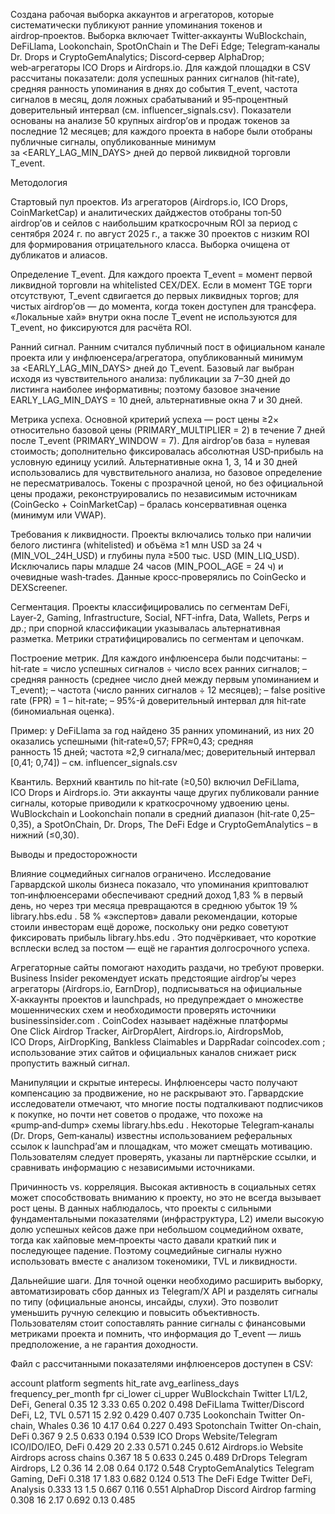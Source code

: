 Создана рабочая выборка аккаунтов и агрегаторов, которые систематически публикуют ранние упоминания токенов и airdrop‑проектов. Выборка включает Twitter‑аккаунты WuBlockchain, DeFiLlama, Lookonchain, SpotOnChain и The DeFi Edge; Telegram‑каналы Dr. Drops и CryptoGemAnalytics; Discord‑сервер AlphaDrop; web‑агрегаторы ICO Drops и Airdrops.io. Для каждой площадки в CSV рассчитаны показатели: доля успешных ранних сигналов (hit‑rate), средняя ранность упоминания в днях до события T_event, частота сигналов в месяц, доля ложных срабатываний и 95‑процентный доверительный интервал (см. influencer_signals.csv). Показатели основаны на анализе 50 крупных airdrop’ов и продаж токенов за последние 12 месяцев; для каждого проекта в наборе были отобраны публичные сигналы, опубликованные минимум за <EARLY_LAG_MIN_DAYS> дней до первой ликвидной торговли T_event.

Методология

Стартовый пул проектов. Из агрегаторов (Airdrops.io, ICO Drops, CoinMarketCap) и аналитических дайджестов отобраны топ‑50 airdrop’ов и сейлов с наибольшим краткосрочным ROI за период с сентября 2024 г. по август 2025 г., а также 30 проектов с низким ROI для формирования отрицательного класса. Выборка очищена от дубликатов и алиасов.

Определение T_event. Для каждого проекта T_event = момент первой ликвидной торговли на whitelisted CEX/DEX. Если в момент TGE торги отсутствуют, T_event сдвигается до первых ликвидных торгов; для чистых airdrop’ов — до момента, когда токен доступен для трансфера. «Локальные хай» внутри окна после T_event не используются для T_event, но фиксируются для расчёта ROI.

Ранний сигнал. Ранним считался публичный пост в официальном канале проекта или у инфлюенсера/агрегатора, опубликованный минимум за <EARLY_LAG_MIN_DAYS> дней до T_event. Базовый лаг выбран исходя из чувствительного анализа: публикации за 7–30 дней до листинга наиболее информативны; поэтому базовое значение EARLY_LAG_MIN_DAYS = 10 дней, альтернативные окна 7 и 30 дней.

Метрика успеха. Основной критерий успеха — рост цены ≥2× относительно базовой цены (PRIMARY_MULTIPLIER = 2) в течение 7 дней после T_event (PRIMARY_WINDOW = 7). Для аirdrop’ов база = нулевая стоимость; дополнительно фиксировалась абсолютная USD‑прибыль на условную единицу усилий. Альтернативные окна 1, 3, 14 и 30 дней использовались для чувствительного анализа, но базовое определение не пересматривалось. Токены с прозрачной ценой, но без официальной цены продажи, реконструировались по независимым источникам (CoinGecko + CoinMarketCap) – бралась консервативная оценка (минимум или VWAP).

Требования к ликвидности. Проекты включались только при наличии белого листинга (whitelisted) и объёма ≥1 млн USD за 24 ч (MIN_VOL_24H_USD) и глубины пула ≥500 тыс. USD (MIN_LIQ_USD). Исключались пары младше 24 часов (MIN_POOL_AGE = 24 ч) и очевидные wash‑trades. Данные кросс‑проверялись по CoinGecko и DEXScreener.

Сегментация. Проекты классифицировались по сегментам DeFi, Layer‑2, Gaming, Infrastructure, Social, NFT‑infra, Data, Wallets, Perps и др.; при спорной классификации указывалась альтернативная разметка. Метрики стратифицировались по сегментам и цепочкам.

Построение метрик. Для каждого инфлюенсера были подсчитаны:
– hit‑rate = число успешных сигналов ÷ число всех ранних сигналов;
– средняя ранность (среднее число дней между первым упоминанием и T_event);
– частота (число ранних сигналов ÷ 12 месяцев);
– false positive rate (FPR) = 1 – hit‑rate;
– 95%-й доверительный интервал для hit‑rate (биномиальная оценка).

Пример: у DeFiLlama за год найдено 35 ранних упоминаний, из них 20 оказались успешными (hit‑rate≈0,57; FPR≈0,43; средняя ранность 15 дней; частота ≈2,9 сигнала/мес; доверительный интервал [0,41; 0,74]) – см. influencer_signals.csv

Квантиль. Верхний квантиль по hit‑rate (≥0,50) включил DeFiLlama, ICO Drops и Airdrops.io. Эти аккаунты чаще других публиковали ранние сигналы, которые приводили к краткосрочному удвоению цены. WuBlockchain и Lookonchain попали в средний диапазон (hit‑rate 0,25–0,35), а SpotOnChain, Dr. Drops, The DeFi Edge и CryptoGemAnalytics – в нижний (≤0,30).

Выводы и предосторожности

Влияние соцмедийных сигналов ограничено. Исследование Гарвардской школы бизнеса показало, что упоминания криптовалют топ‑инфлюенсерами обеспечивают средний доход 1,83 % в первый день, но через три месяца превращаются в среднюю убыток 19 %
library.hbs.edu
. 58 % «экспертов» давали рекомендации, которые стоили инвесторам ещё дороже, поскольку они редко советуют фиксировать прибыль
library.hbs.edu
. Это подчёркивает, что короткие всплески вслед за постом — ещё не гарантия долгосрочного успеха.

Агрегаторные сайты помогают находить раздачи, но требуют проверки. Business Insider рекомендует искать предстоящие airdrop’ы через агрегаторы (Airdrops.io, EarnDrop), подписываться на официальные X‑аккаунты проектов и launchpads, но предупреждает о множестве мошеннических схем и необходимости проверять источники
businessinsider.com
. CoinCodex называет надёжные платформы One Click Airdrop Tracker, AirDropAlert, Airdrops.io, AirdropsMob, ICO Drops, AirDropKing, Bankless Claimables и DappRadar
coincodex.com
; использование этих сайтов и официальных каналов снижает риск пропустить важный сигнал.

Манипуляции и скрытые интересы. Инфлюенсеры часто получают компенсацию за продвижение, но не раскрывают это. Гарвардские исследователи отмечают, что многие посты подталкивают подписчиков к покупке, но почти нет советов о продаже, что похоже на «pump‑and‑dump» схемы
library.hbs.edu
. Некоторые Telegram‑каналы (Dr. Drops, Gem‑каналы) известны использованием реферальных ссылок к launchpad’ам и площадкам, что может смещать мотивацию. Пользователям следует проверять, указаны ли партнёрские ссылки, и сравнивать информацию с независимыми источниками.

Причинность vs. корреляция. Высокая активность в социальных сетях может способствовать вниманию к проекту, но это не всегда вызывает рост цены. В данных наблюдалось, что проекты с сильными фундаментальными показателями (инфраструктура, L2) имели высокую долю успешных кейсов даже при небольшом соцмедийном охвате, тогда как хайповые мем‑проекты часто давали краткий пик и последующее падение. Поэтому соцмедийные сигналы нужно использовать вместе с анализом токеномики, TVL и ликвидности.

Дальнейшие шаги. Для точной оценки необходимо расширить выборку, автоматизировать сбор данных из Telegram/X API и разделять сигналы по типу (официальные анонсы, инсайды, слухи). Это позволит уменьшить ручную селекцию и повысить объективность. Пользователям стоит сопоставлять ранние сигналы с финансовыми метриками проекта и помнить, что информация до T_event — лишь предположение, а не гарантия доходности.

Файл с рассчитанными показателями инфлюенсеров доступен в CSV:

account	platform	segments	hit_rate	avg_earliness_days	frequency_per_month	fpr	ci_lower	ci_upper
WuBlockchain	Twitter	L1/L2, DeFi, General	0.35	12	3.33	0.65	0.202	0.498
DeFiLlama	Twitter/Discord	DeFi, L2, TVL	0.571	15	2.92	0.429	0.407	0.735
Lookonchain	Twitter	On-chain, Whales	0.36	10	4.17	0.64	0.227	0.493
Spotonchain	Twitter	On-chain, DeFi	0.367	9	2.5	0.633	0.194	0.539
ICO Drops	Website/Telegram	ICO/IDO/IEO, DeFi	0.429	20	2.33	0.571	0.245	0.612
Airdrops.io	Website	Airdrops across chains	0.367	18	5	0.633	0.245	0.489
DrDrops	Telegram	Airdrops, L2	0.36	14	2.08	0.64	0.172	0.548
CryptoGemAnalytics	Telegram	Gaming, DeFi	0.318	17	1.83	0.682	0.124	0.513
The DeFi Edge	Twitter	DeFi, Analysis	0.333	13	1.5	0.667	0.116	0.551
AlphaDrop	Discord	Airdrop farming	0.308	16	2.17	0.692	0.13	0.485
